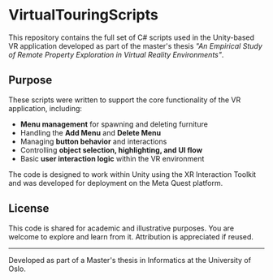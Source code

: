 # VirtualTouringScripts

This repository contains the full set of C# scripts used in the Unity-based VR application developed as part of the master's thesis _"An Empirical Study of Remote Property Exploration in Virtual Reality Environments"_.

## Purpose

These scripts were written to support the core functionality of the VR application, including:

- **Menu management** for spawning and deleting furniture
- Handling the **Add Menu** and **Delete Menu**
- Managing **button behavior** and interactions
- Controlling **object selection, highlighting, and UI flow**
- Basic **user interaction logic** within the VR environment

The code is designed to work within Unity using the XR Interaction Toolkit and was developed for deployment on the Meta Quest platform.

## License

This code is shared for academic and illustrative purposes. You are welcome to explore and learn from it. Attribution is appreciated if reused.

---

Developed as part of a Master's thesis in Informatics at the University of Oslo.

